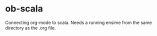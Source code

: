 ob-scala
========

Connecting org-mode to scala. Needs a running ensime from the same directory as the .org file.
